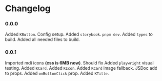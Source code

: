 # Changelog

### 0.0.0

Added `KButton`.
Config setup.
Added `storybook`. `pnpm dev`.
Added `types` to build.
Added all needed files to build.

### 0.0.1

Imported mdi icons **(css is 6MB now)**. Should fix
Added `playwright` visual testing.
Added `KCard`.
Added `KIcon`.
Added `KCard` image fallback. JSDoc add to props. Added `onBottomClick` prop.
Added `KTitle`.
